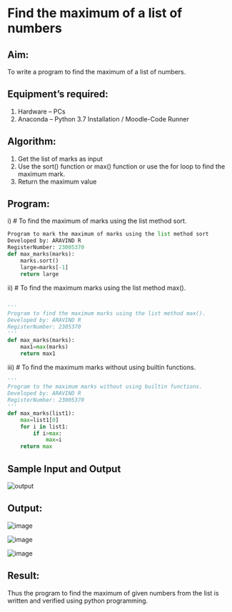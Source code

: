 # Find the maximum of a list of numbers
## Aim:
To write a program to find the maximum of a list of numbers.
## Equipment’s required:
1.	Hardware – PCs
2.	Anaconda – Python 3.7 Installation / Moodle-Code Runner
## Algorithm:
1.	Get the list of marks as input
2.	Use the sort() function or max() function or use the for loop to find the maximum mark.
3.	Return the maximum value
## Program:

i)	# To find the maximum of marks using the list method sort.
``` Python
Program to mark the maximum of marks using the list method sort
Developed by: ARAVIND R
RegisterNumber: 23005370
def max_marks(marks):
    marks.sort()
    large=marks[-1]
    return large

```

ii)	# To find the maximum marks using the list method max().
```Python

''' 
Program to find the maximum marks using the list method max().
Developed by: ARAVIND R
RegisterNumber: 2305370
'''
def max_marks(marks):
    max1=max(marks)
    return max1

```

iii) # To find the maximum marks without using builtin functions.
```Python
''' 
Program to the maximum marks without using builtin functions.
Developed by: ARAVIND R
RegisterNumber: 23005370
'''
def max_marks(list1):
    max=list1[0]
    for i in list1:
        if i>max:
            max=i
    return max


```
## Sample Input and Output
![output](./img/max_marks1.jpg) 

## Output:
![image](https://github.com/ARAVIND23005370/FindMaximum/assets/148514836/35905812-fbbd-4008-ad47-344b08700d2a)

![image](https://github.com/ARAVIND23005370/FindMaximum/assets/148514836/4df5b85d-1f9b-4873-bc4e-11c0c0933f94)

![image](https://github.com/ARAVIND23005370/FindMaximum/assets/148514836/512ec64e-d8ff-4144-ab31-0948bdb68623)


## Result:
Thus the program to find the maximum of given numbers from the list is written and verified using python programming.
